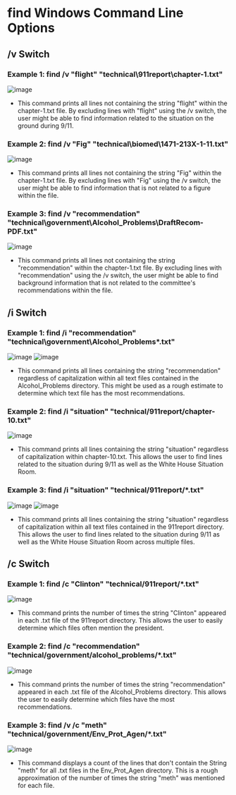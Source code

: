 # find Windows Command Line Options

## /v Switch

### Example 1: find /v "flight" "technical\911report\chapter-1.txt"

![image](https://user-images.githubusercontent.com/55713184/198896209-5f349a0e-76e9-4735-828f-c6befe63a1aa.png)

* This command prints all lines not containing the string "flight" within the chapter-1.txt file. By excluding lines with "flight" using the /v switch, the user might be able to find information related to the situation on the ground during 9/11.

### Example 2: find /v "Fig" "technical\biomed\1471-213X-1-11.txt" 

![image](https://user-images.githubusercontent.com/55713184/198897006-ec8ce0fb-8d0a-4287-bc76-0398c86ba374.png)

* This command prints all lines not containing the string "Fig" within the chapter-1.txt file. By excluding lines with "Fig" using the /v switch, the user might be able to find information that is not related to a figure within the file.

### Example 3: find /v "recommendation" "technical\government\Alcohol_Problems\DraftRecom-PDF.txt" 

![image](https://user-images.githubusercontent.com/55713184/198897517-c75690fe-3fa3-49d1-aa74-15b551322183.png)

* This command prints all lines not containing the string "recommendation" within the chapter-1.txt file. By excluding lines with "recommendation" using the /v switch, the user might be able to find background information that is not related to the committee's recommendations within the file.

## /i Switch

### Example 1: find /i "recommendation" "technical\government\Alcohol_Problems\*.txt" 

![image](https://user-images.githubusercontent.com/55713184/198897842-c545f3ec-c290-4616-a847-10923d50182e.png)
![image](https://user-images.githubusercontent.com/55713184/198897864-583e094e-9b83-46af-bfe0-30e50c6b7352.png)

* This command prints all lines containing the string "recommendation" regardless of capitalization within all text files contained in the Alcohol_Problems directory. This might be used as a rough estimate to determine which text file has the most recommendations.

### Example 2: find /i "situation" "technical/911report/chapter-10.txt"

![image](https://user-images.githubusercontent.com/55713184/198898400-29506b0a-8f6f-46f1-8e7f-f51ed1c7db6b.png)

* This command prints all lines containing the string "situation" regardless of capitalization within chapter-10.txt. This allows the user to find lines related to the situation during 9/11 as well as the White House Situation Room.

### Example 3: find /i "situation" "technical/911report/\*.txt"

![image](https://user-images.githubusercontent.com/55713184/198899199-9a6fe984-d5ea-4b32-82dc-10138ef67eed.png)
![image](https://user-images.githubusercontent.com/55713184/198899213-62804c39-f596-46f3-95c2-b554deda90fe.png)

* This command prints all lines containing the string "situation" regardless of capitalization within all text files contained in the 911report directory. This allows the user to find lines related to the situation during 9/11 as well as the White House Situation Room across multiple files. 

## /c Switch

### Example 1: find /c "Clinton" "technical/911report/\*.txt"   

![image](https://user-images.githubusercontent.com/55713184/198906731-e5b89f80-cbca-4d01-82d4-6a3b42d60aae.png)

* This command prints the number of times the string "Clinton" appeared in each .txt file of the 911report directory. This allows the user to easily determine which files often mention the president.

### Example 2: find /c "recommendation" "technical/government/alcohol_problems/\*.txt"

![image](https://user-images.githubusercontent.com/55713184/198907250-91b04cf1-31be-452d-b907-5a9a249b9dd2.png)

* This command prints the number of times the string "recommendation" appeared in each .txt file of the Alcohol_Problems directory. This allows the user to easily determine which files have the most recommendations.

### Example 3: find /v /c "meth" "technical/government/Env_Prot_Agen/\*.txt"

![image](https://user-images.githubusercontent.com/55713184/198907201-dd68c42c-18bd-4d91-98ec-dad6dfe1cdb7.png)

* This command displays a count of the lines that don't contain the String "meth" for all .txt files in the Env_Prot_Agen directory. This is a rough approximation of the number of times the string "meth" was mentioned for each file.




